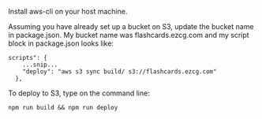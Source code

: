 Install aws-cli on your host machine.

Assuming you have already set up a bucket on S3, update the bucket name in package.json. My bucket name was flashcards.ezcg.com and my script block in package.json looks like:

```
scripts": {
    ...snip...
    "deploy": "aws s3 sync build/ s3://flashcards.ezcg.com"
  },
```

To deploy to S3, type on the command line:

```
npm run build && npm run deploy
```
